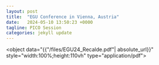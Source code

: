```yaml
---
layout: post
title:  "EGU Conference in Vienna, Austria"
date:   2024-05-10 13:50:23 +0000
tagline: PICO Session
categories: jekyll update
---
```

<object data="{{"/files/EGU24_Recalde.pdf"| absolute_url}}" style="width:100%;height:110vh" type="application/pdf"> </object>
